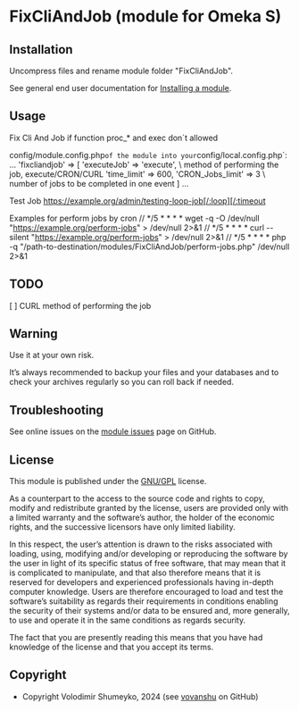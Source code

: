 FixCliAndJob (module for Omeka S)
==========================


Installation
------------

Uncompress files and rename module folder "FixCliAndJob".

See general end user documentation for [Installing a module].


Usage
-----

Fix Cli And Job if function proc_* and exec don`t allowed

config/module.config.php` of the module into your `config/local.config.php`:
...
    'fixcliandjob' => [
        'executeJob' => 'execute',  \\ method of performing the job, execute/CRON/CURL
        'time_limit' => 600,
        'CRON_Jobs_limit' => 3 \\ number of jobs to be completed in one event
    ]
...

Test Job
    https://example.org/admin/testing-loop-job[/:loop][/:timeout

Examples for perform jobs by cron
// */5 * * * * wget -q -O /dev/null "https://example.org/perform-jobs" > /dev/null 2>&1
// */5 * * * * curl --silent "https://example.org/perform-jobs" > /dev/null 2>&1
// */5 * * * * php -q "/path-to-destination/modules/FixCliAndJob/perform-jobs.php" /dev/null 2>&1

TODO
----

[ ] CURL method of performing the job 


Warning
-------

Use it at your own risk.

It’s always recommended to backup your files and your databases and to check
your archives regularly so you can roll back if needed.


Troubleshooting
---------------

See online issues on the [module issues] page on GitHub.


License
-------

This module is published under the [GNU/GPL] license.

As a counterpart to the access to the source code and rights to copy, modify and
redistribute granted by the license, users are provided only with a limited
warranty and the software’s author, the holder of the economic rights, and the
successive licensors have only limited liability.

In this respect, the user’s attention is drawn to the risks associated with
loading, using, modifying and/or developing or reproducing the software by the
user in light of its specific status of free software, that may mean that it is
complicated to manipulate, and that also therefore means that it is reserved for
developers and experienced professionals having in-depth computer knowledge.
Users are therefore encouraged to load and test the software’s suitability as
regards their requirements in conditions enabling the security of their systems
and/or data to be ensured and, more generally, to use and operate it in the same
conditions as regards security.

The fact that you are presently reading this means that you have had knowledge
of the license and that you accept its terms.


Copyright
---------

* Copyright Volodimir Shumeyko, 2024 (see [vovanshu] on GitHub)


[FixCliAndJob]: https://github.com/vovanshu/FixCliAndJob
[Omeka S]: https://omeka.org/s
[Installing a module]: https://omeka.org/s/docs/user-manual/modules/#installing-modules
[module issues]: https://gitlab.com/Daniel-KM/Omeka-S-module-Group/-/issues
[GNU/GPL]: https://www.gnu.org/licenses/gpl-3.0.html
[vovanshu]: https://github.com/vovanshu "Volodimir Shumeyko"
